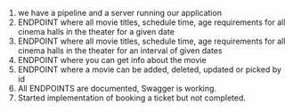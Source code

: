 1. we have a pipeline and a server running our application
2. ENDPOINT where all movie titles, schedule time, age requirements for
all cinema halls in the theater for a given date
3. ENDPOINT where all movie titles, schedule time, age requirements for
   all cinema halls in the theater for an interval of given dates
4. ENDPOINT where you can get info about the movie
5. ENDPOINT where a movie can be added, deleted, updated or picked by id
6. All ENDPOINTS are documented, Swagger is working.
7. Started implementation of booking a ticket but not completed.


